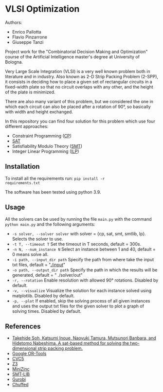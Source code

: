 # VLSI Optimization

Authors:

- Enrico Pallotta
- Flavio Pinzarrone
- Giuseppe Tanzi <br>

Project work for the "Combinatorial Decision Making and Optimization" course of the Artificial Intelligence master's
degree at University of Bologna.

Very Large Scale Integration (VLSI) is a very well known problem both in literature and in industry. Also known as 2-D
Strip Packing Problem (2-SPP),
it consists in deciding how to place a given set of rectangular circuits in a fixed-width plate so that no circuit
overlaps with any other, and the height of the plate is minimized.

There are also many variant of this problem, but we considered the one in which each circuit can also be placed after a
rotation of 90°, so basically with width and height exchanged.

In this repository you can find four solution for this problem which use four different approaches:

- Constraint Programming ([CP](./cp))
- [SAT](./sat)
- Satisfiability Modulo Theory ([SMT](./sat))
- Integer Linear Programming ([ILP](.lp))

## Installation
To install all the requirements run:
<code>pip install -r requirements.txt</code>

The software has been tested using python 3.9.

## Usage

All the solvers can be used by running the file <code>main.py</code> with the command <code>python main.py</code> and
the following arguments:

- <code>-s solver, --solver solver</code> with solver = {cp, sat, smt, smtlib, lp}. Selects the solver to use.
- <code>-t T, --timeout T</code> Set the timeout in T seconds, default = 300s.
- <code>-n N, --num_instance N</code> Select an instance between 1 and 40, default = 0 means solve all.
- <code>-i path, --input_dir path</code> Specify the path from where take the input txt files, default
  = "[./input](./input)"
- <code>-o path, --output_dir path</code> Specify the path in which the results will be generated, default = "
  ./solver/out"
- <code>-r, --rotation</code> Enable resolution with allowed 90° rotations. Disabled by default.
- <code>-v, --visualize</code> Visualize the solution for each instance solved using matplotlib. Disabled by default.
- <code>-p, --plot</code> If enabled, skip the solving process of all given instances and uses the output txt files for
  the given solver to plot a graph of solving times. Disabled by default.

## References
- [Takehide Soh, Katsumi Inoue, Naoyuki Tamura, Mutsunori Banbara, and Hidetomo Nabeshima.
A sat-based method for solving the two-dimensional strip packing problem.](https://www.researchgate.net/publication/220445013_A_SAT-based_Method_for_Solving_the_Two-dimensional_Strip_Packing_Problem)
- [Google OR-Tools](https://developers.google.com/optimization/reference/python/index_python)
- [CVC5](https://cvc5.github.io/)
- [Z3](https://www.microsoft.com/en-us/research/project/z3-3/)
- [MiniZinc](https://www.minizinc.org/)
- [SMT-LIB](https://smtlib.cs.uiowa.edu/)
- [Gurobi](https://www.gurobi.com/)
- [Chuffed](https://github.com/chuffed/chuffed)
